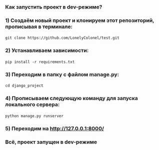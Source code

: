 ### Как запустить проект в dev-режиме?
### 1) Создаём новый проект и клонируем этот репозиторий, прописывая в терминале:
#### <command>
    git clone https://github.com/LonelyColonel/test.git
#### </command>

### 2) Устанавливаем зависимости:
#### <command>
    pip install -r requirements.txt
#### </command>

### 3) Переходим в папку с файлом manage.py:
#### <command>
    cd django_project
#### <command>

### 4) Прописываем следующую команду для запуска локального сервера:
#### <command>
    python manage.py runserver
#### </command>
### 5) Переходим на http://127.0.0.1:8000/

### Всё, проект запущен в dev-режиме